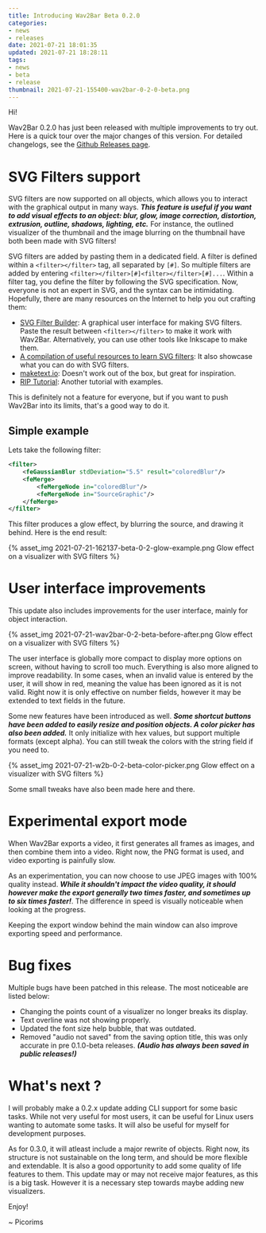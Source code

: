 ```yaml
---
title: Introducing Wav2Bar Beta 0.2.0
categories:
- news
- releases
date: 2021-07-21 18:01:35
updated: 2021-07-21 18:28:11
tags:
- news
- beta
- release
thumbnail: 2021-07-21-155400-wav2bar-0-2-0-beta.png
---
```



Hi!

Wav2Bar 0.2.0 has just been released with multiple improvements to try out. Here is a quick tour over the major changes of this version. For detailed changelogs, see the [Github Releases page](https://github.com/Picorims/wav2bar/releases/tag/v0.2.0 "Wav2Bar 0.2.0 changelogs").

# SVG Filters support

SVG filters are now supported on all objects, which allows you to interact with the graphical output in many ways. ***This feature is useful if you want to add visual effects to an object: blur, glow, image correction, distortion, extrusion, outline, shadows, lighting, etc.*** For instance, the outlined visualizer of the thumbnail and the image blurring on the thumbnail have both been made with SVG filters!

SVG filters are added by pasting them in a dedicated field. A filter is defined within a `<filter></filter>` tag, all separated by `[#]`. So multiple filters are added by entering `<filter></filter>[#]<filter></filter>[#]...`. Within a filter tag, you define the filter by following the SVG specification. Now, everyone is not an expert in SVG, and the syntax can be intimidating. Hopefully, there are many resources on the Internet to help you out crafting them:

- [SVG Filter Builder](https://svgfilters.com/): A graphical user interface for making SVG filters. Paste the result between `<filter></filter>` to make it work with Wav2Bar. Alternatively, you can use other tools like Inkscape to make them.
- [A compilation of useful resources to learn SVG filters](https://speckyboy.com/svg-filter-tutorials/ "The 10 Best SVG Filter Resources & Tutorials"): It also showcase what you can do with SVG filters.
- [maketext.io](https://maketext.io/): Doesn't work out of the box, but great for inspiration.
- [RIP Tutorial](https://riptutorial.com/svg/topic/3262/filters): Another tutorial with examples.

This is definitely not a feature for everyone, but if you want to push Wav2Bar into its limits, that's a good way to do it.

## Simple example

Lets take the following filter:
```svg
<filter>
    <feGaussianBlur stdDeviation="5.5" result="coloredBlur"/>
    <feMerge>
        <feMergeNode in="coloredBlur"/>
        <feMergeNode in="SourceGraphic"/>
    </feMerge> 
</filter>
```
This filter produces a glow effect, by blurring the source, and drawing it behind. Here is the end result:

{% asset_img 2021-07-21-162137-beta-0-2-glow-example.png Glow effect on a visualizer with SVG filters %}

# User interface improvements

This update also includes improvements for the user interface, mainly for object interaction.

{% asset_img 2021-07-21-wav2bar-0-2-beta-before-after.png Glow effect on a visualizer with SVG filters %}

The user interface is globally more compact to display more options on screen, without having to scroll too much. Everything is also more aligned to improve readability. In some cases, when an invalid value is entered by the user, it will show in red, meaning the value has been ignored as it is not valid. Right now it is only effective on number fields, however it may be extended to text fields in the future.

Some new features have been introduced as well. ***Some shortcut buttons have been added to easily resize and position objects. A color picker has also been added.*** It only initialize with hex values, but support multiple formats (except alpha). You can still tweak the colors with the string field if you need to.

{% asset_img 2021-07-21-w2b-0-2-beta-color-picker.png Glow effect on a visualizer with SVG filters %}

Some small tweaks have also been made here and there.

# Experimental export mode

When Wav2Bar exports a video, it first generates all frames as images, and then combine them into a video. Right now, the PNG format is used, and video exporting is painfully slow.

As an experimentation, you can now choose to use JPEG images with 100% quality instead. ***While it shouldn't impact the video quality, it should however make the export generally two times faster, and sometimes up to six times faster!***. The difference in speed is visually noticeable when looking at the progress.

Keeping the export window behind the main window can also improve exporting speed and performance.

# Bug fixes

Multiple bugs have been patched in this release. The most noticeable are listed below:
- Changing the points count of a visualizer no longer breaks its display.
- Text overline was not showing properly.
- Updated the font size help bubble, that was outdated.
- Removed "audio not saved" from the saving option title, this was only accurate in pre 0.1.0-beta releases. ***(Audio has always been saved in public releases!)***

# What's next ?

I will probably make a 0.2.x update adding CLI support for some basic tasks. While not very useful for most users, it can be useful for Linux users wanting to automate some tasks. It will also be useful for myself for development purposes.

As for 0.3.0, it will atleast include a major rewrite of objects. Right now, its structure is not sustainable on the long term, and should be more flexible and extendable. It is also a good opportunity to add some quality of life features to them. This update may or may not receive major features, as this is a big task. However it is a necessary step towards maybe adding new visualizers.

Enjoy!

~ Picorims